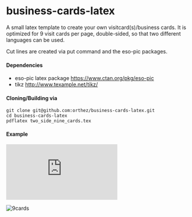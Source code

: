 business-cards-latex
====================

A small latex template to create your own visitcard(s)/business cards. It is optimized for 9
visit cards per page, double-sided, so that two different languages can be used.

Cut lines are created via put command and the eso-pic packages. 

#### Dependencies
   * eso-pic latex package https://www.ctan.org/pkg/eso-pic
   * tikz http://www.texample.net/tikz/
 
#### Cloning/Building via

    git clone git@github.com:orthez/business-cards-latex.git
    cd business-cards-latex
    pdflatex two_side_nine_cards.tex

#### Example
![Pdf Version of business cards example (print-ready)](https://github.com/orthez/latex-visit-cards/raw/master/images/two_side_nine_cards.pdf)

![9cards](https://raw.githubusercontent.com/orthez/latex-visit-cards/master/images/two_side_nine_cards_front.png)

